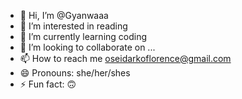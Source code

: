 - 👋 Hi, I’m @Gyanwaaa
- 👀 I’m interested in reading
- 🌱 I’m currently learning coding
- 💞️ I’m looking to collaborate on ...
- 📫 How to reach me oseidarkoflorence@gmail.com
- 😄 Pronouns: she/her/shes
- ⚡ Fun fact: 🙃

<!---
Gyanwaaa/Gyanwaaa is a ✨ special ✨ repository because its `README.md` (this file) appears on your GitHub profile.
You can click the Preview link to take a look at your changes.
--->
